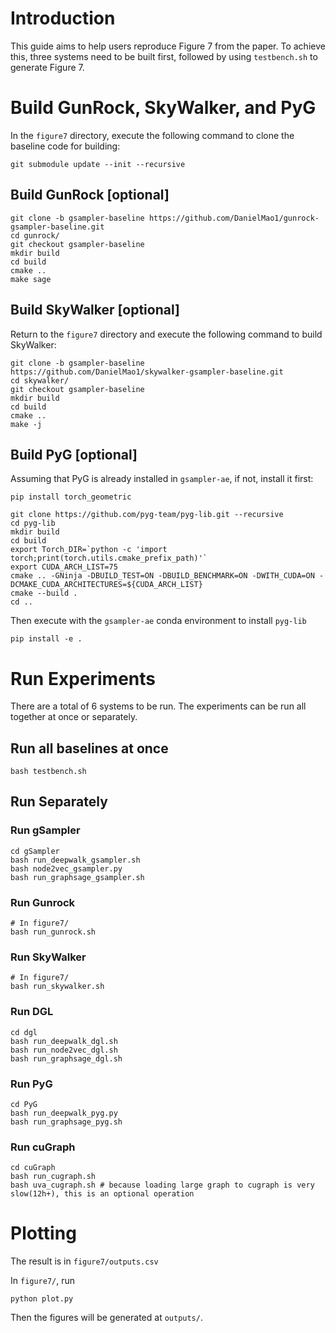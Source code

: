 # Introduction

This guide aims to help users reproduce Figure 7 from the paper. To achieve this, three systems need to be built first, followed by using `testbench.sh` to generate Figure 7.

# Build GunRock, SkyWalker, and PyG

In the `figure7` directory, execute the following command to clone the baseline code for building:

```shell
git submodule update --init --recursive
```

## Build GunRock [optional]

```shell
git clone -b gsampler-baseline https://github.com/DanielMao1/gunrock-gsampler-baseline.git
cd gunrock/
git checkout gsampler-baseline
mkdir build
cd build 
cmake .. 
make sage
```

## Build SkyWalker [optional]

Return to the `figure7` directory and execute the following command to build SkyWalker:

```shell
git clone -b gsampler-baseline https://github.com/DanielMao1/skywalker-gsampler-baseline.git
cd skywalker/
git checkout gsampler-baseline
mkdir build
cd build 
cmake .. 
make -j
```

## Build PyG [optional]

Assuming that PyG is already installed in `gsampler-ae`, if not, install it first:

```shell
pip install torch_geometric
```

```shell
git clone https://github.com/pyg-team/pyg-lib.git --recursive
cd pyg-lib
mkdir build
cd build
export Torch_DIR=`python -c 'import torch;print(torch.utils.cmake_prefix_path)'`
export CUDA_ARCH_LIST=75
cmake .. -GNinja -DBUILD_TEST=ON -DBUILD_BENCHMARK=ON -DWITH_CUDA=ON -DCMAKE_CUDA_ARCHITECTURES=${CUDA_ARCH_LIST}
cmake --build .
cd ..
```

Then execute with the `gsampler-ae` conda environment to install `pyg-lib`

```shell
pip install -e .
```

# Run Experiments

There are a total of 6 systems to be run. The experiments can be run all together at once or separately.

## Run all baselines at once

```shell
bash testbench.sh
```

## Run Separately

### Run gSampler 

```shell
cd gSampler
bash run_deepwalk_gsampler.sh
bash node2vec_gsampler.py
bash run_graphsage_gsampler.sh
```

### Run Gunrock

```shell
# In figure7/
bash run_gunrock.sh
```

### Run SkyWalker

```shell
# In figure7/
bash run_skywalker.sh
```

### Run DGL

```shell
cd dgl
bash run_deepwalk_dgl.sh
bash run_node2vec_dgl.sh
bash run_graphsage_dgl.sh
```

### Run PyG

```shell
cd PyG
bash run_deepwalk_pyg.py
bash run_graphsage_pyg.sh
```

### Run cuGraph

```shell
cd cuGraph
bash run_cugraph.sh
bash uva_cugraph.sh # because loading large graph to cugraph is very slow(12h+), this is an optional operation
```

# Plotting

The result is in `figure7/outputs.csv`

In `figure7/`, run 

```shell
python plot.py
```

Then the figures will be generated at `outputs/`.